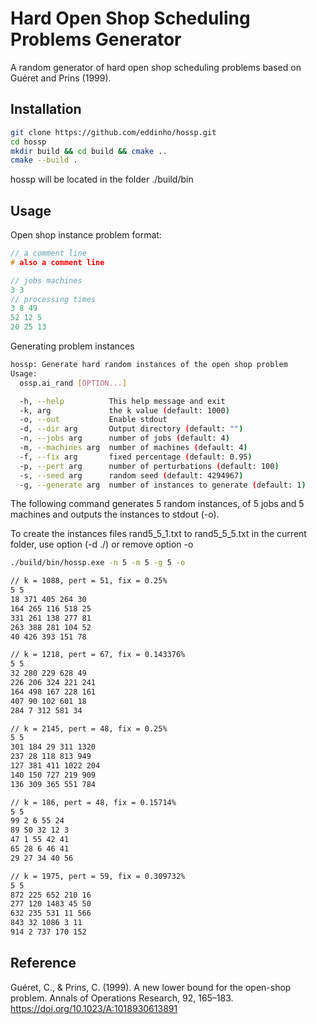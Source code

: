 # Hard Open Shop Scheduling Problems Generator
A random generator of hard open shop scheduling problems based on Guéret and Prins (1999).

## Installation

```bash
git clone https://github.com/eddinho/hossp.git
cd hossp
mkdir build && cd build && cmake ..
cmake --build .
```
hossp will be located in the folder ./build/bin

## Usage

Open shop instance problem format:

```c++
// a comment line
# also a comment line

// jobs machines
3 3
// processing times
3 8 49
52 12 5
20 25 13
```

Generating problem instances

```bash
hossp: Generate hard random instances of the open shop problem
Usage:
  ossp.ai_rand [OPTION...]

  -h, --help          This help message and exit
  -k, arg             the k value (default: 1000)
  -o, --out           Enable stdout
  -d, --dir arg       Output directory (default: "")
  -n, --jobs arg      number of jobs (default: 4)
  -m, --machines arg  number of machines (default: 4)
  -f, --fix arg       fixed percentage (default: 0.95)
  -p, --pert arg      number of perturbations (default: 100)
  -s, --seed arg      random seed (default: 4294967)
  -g, --generate arg  number of instances to generate (default: 1)
```

The following command generates 5 random instances, of 5 jobs and 5 machines and outputs the instances to stdout (-o).

To create the instances files rand5_5_1.txt to rand5_5_5.txt in the current folder, use option (-d ./) or remove option -o

```bash
./build/bin/hossp.exe -n 5 -m 5 -g 5 -o

// k = 1088, pert = 51, fix = 0.25%
5 5
18 371 405 264 30
164 265 116 518 25
331 261 138 277 81
263 388 281 104 52
40 426 393 151 78

// k = 1218, pert = 67, fix = 0.143376%
5 5
32 280 229 628 49
226 206 324 221 241
164 498 167 228 161
407 90 102 601 18
284 7 312 581 34

// k = 2145, pert = 48, fix = 0.25%
5 5
301 184 29 311 1320
237 28 118 813 949
127 381 411 1022 204
140 150 727 219 909
136 309 365 551 784

// k = 186, pert = 48, fix = 0.15714%
5 5
99 2 6 55 24
89 50 32 12 3
47 1 55 42 41
65 28 6 46 41
29 27 34 40 56

// k = 1975, pert = 59, fix = 0.309732%
5 5
872 225 652 210 16
277 120 1483 45 50
632 235 531 11 566
843 32 1086 3 11
914 2 737 170 152
```

## Reference

Guéret, C., & Prins, C. (1999). A new lower bound for the open-shop problem. Annals of Operations Research, 92, 165–183. https://doi.org/10.1023/A:1018930613891
